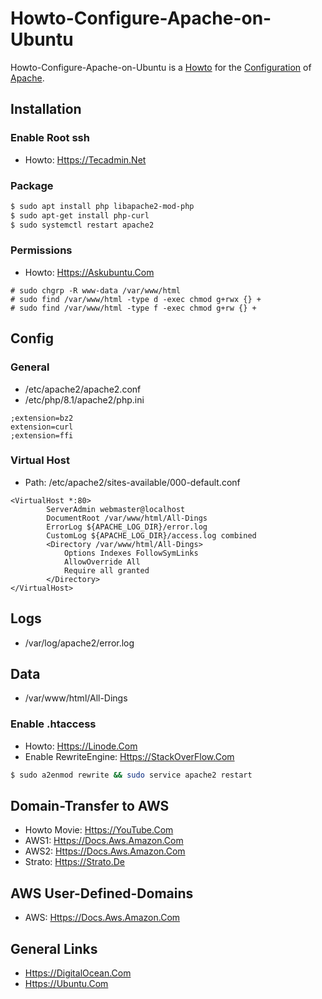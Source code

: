 # Howto-Configure-Apache-on-Ubuntu

Howto-Configure-Apache-on-Ubuntu is a [Howto](700022.md) for the [Configuration](9000011.md) of [Apache](2000267.md).

## Installation

### Enable Root ssh

- Howto: [Https://Tecadmin.Net](https://tecadmin.net/how-to-enable-ssh-as-root-on-aws-ubuntu-instance)

### Package

```bash
$ sudo apt install php libapache2-mod-php
$ sudo apt-get install php-curl
$ sudo systemctl restart apache2
```

### Permissions

- Howto: [Https://Askubuntu.Com](https://askubuntu.com/questions/767504/permissions-problems-with-var-www-html-and-my-own-home-directory-for-a-website)

```
# sudo chgrp -R www-data /var/www/html
# sudo find /var/www/html -type d -exec chmod g+rwx {} +
# sudo find /var/www/html -type f -exec chmod g+rw {} +
```

## Config

### General

- /etc/apache2/apache2.conf
- /etc/php/8.1/apache2/php.ini

```
;extension=bz2
extension=curl
;extension=ffi
```

### Virtual Host

- Path: /etc/apache2/sites-available/000-default.conf

```
<VirtualHost *:80>
        ServerAdmin webmaster@localhost
        DocumentRoot /var/www/html/All-Dings
        ErrorLog ${APACHE_LOG_DIR}/error.log
        CustomLog ${APACHE_LOG_DIR}/access.log combined
        <Directory /var/www/html/All-Dings>
            Options Indexes FollowSymLinks
            AllowOverride All
            Require all granted
        </Directory>
</VirtualHost>
```

## Logs

- /var/log/apache2/error.log

## Data

- /var/www/html/All-Dings

### Enable .htaccess

- Howto: [Https://Linode.Com](https://linode.com/docs/guides/how-to-set-up-htaccess-on-apache)
- Enable RewriteEngine: [Https://StackOverFlow.Com](https://stackoverflow.com/questions/10144634/htaccess-invalid-command-rewriteengine-perhaps-misspelled-or-defined-by-a-m)

```bash
$ sudo a2enmod rewrite && sudo service apache2 restart
```

## Domain-Transfer to AWS

- Howto Movie: [Https://YouTube.Com](https://youtube.com/watch?v=tZh7sqs1YFo)
- AWS1: [Https://Docs.Aws.Amazon.Com](https://docs.aws.amazon.com/de_de/Route53/latest/DeveloperGuide/domain-transfer-to-route-53.html)
- AWS2: [Https://Docs.Aws.Amazon.Com](https://docs.aws.amazon.com/de_de/Route53/latest/DeveloperGuide/domain-transfer.html)
- Strato: [Https://Strato.De](https://strato.de/faq/domains/Wie-funktioniert-ein-providerwechsel-von-strato)

## AWS User-Defined-Domains

- AWS: [Https://Docs.Aws.Amazon.Com](https://docs.aws.amazon.com/de_de/apigateway/latest/developerguide/how-to-custom-domains.html)

## General Links

- [Https://DigitalOcean.Com](https://digitalocean.com/community/tutorials/how-to-configure-the-apache-web-server-on-an-ubuntu-or-debian-vps)
- [Https://Ubuntu.Com](https://ubuntu.com/server/docs/programming-php)
